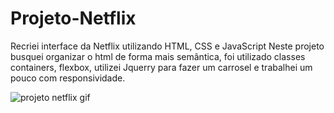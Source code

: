 # Projeto-Netflix

Recriei interface da Netflix utilizando HTML, CSS e JavaScript Neste projeto busquei organizar o html de forma mais semântica, foi utilizado classes containers, flexbox, utilizei Jquerry para fazer um carrosel e trabalhei um pouco com responsividade.



![projeto netflix gif](https://user-images.githubusercontent.com/103465532/166807640-ba1e2cab-58f3-4edd-9301-4a5bbc993619.gif)
